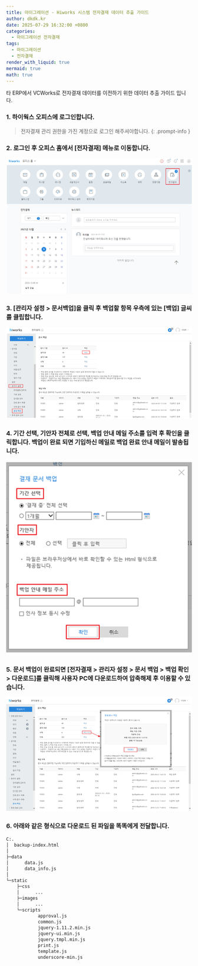 ```yaml
---
title: 마이그레이션 - Hiworks 시스템 전자결재 데이터 추출 가이드
author: dkdk.kr
date: 2025-07-29 16:32:00 +0800
categories:
  - 마이그레이션 전자결재
tags:
  - 마이그레이션
  - 전자결재
render_with_liquid: true
mermaid: true
math: true
---
```

타 ERP에서 VCWorks로 전자결재 데이터를 이전하기 위한 데이터 추출 가이드 입니다.

### 1. 하이웍스 오피스에 로그인합니다.
> 전자결재 관리 권한을 가진 계정으로 로그인 해주셔야합니다.
{: .prompt-info }

### 2. 로그인 후 오피스 홈에서 [전자결재] 메뉴로 이동합니다.
![step2](/assets/img/Hiworks_전자결재_1.png)

### 3. [관리자 설정 > 문서백업]을 클릭 후 백업할 항목 우측에 있는 [백업] 글씨를 클립합니다.
![step3](/assets/img/Hiworks_전자결재_2.png)

### 4. 기간 선택, 기안자 전체로 선택, 백업 안내 메일 주소를 입력 후 확인을 클릭합니다. 백업이 완료 되면 기입하신 메일로 백업 완료 안내 메일이 발송됩니다.
![step4](/assets/img/Hiworks_전자결재_3.png)

### 5. 문서 백업이 완료되면  [전자결재 > 관리자 설정 > 문서 백업 > 백업 확인 > 다운로드]를 클릭해 사용자 PC에 다운로드하여 압축해제 후 이용할 수 있습니다.
![step5](/assets/img/Hiworks_전자결재_4.png)

### 6. 아래와 같은 형식으로 다운로드 된 파일을 똑똑에게 전달합니다.
```plaintext
C:.
│  backup-index.html
│  
├─data
│      data.js
│      data_info.js
│
└─static
    ├─css
    │      ...
    ├─images
    │      ...
    └─scripts
            approval.js
            common.js
            jquery-1.11.2.min.js
            jquery-ui.min.js
            jquery.tmpl.min.js
            print.js
            template.js
            underscore-min.js
```



